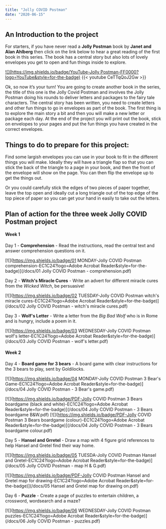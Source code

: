 ```yaml
---
title: "Jolly COVID Postman"
date: "2020-06-15"
---
```


## An Introduction to the project

For starters, if you have never read a **Jolly Postman** book by **Janet and Alan Ahlberg** then click on the link below to hear a great reading of the first book in this series. The book has a central story but also lots of lovely envelopes you get to open and fun things inside to explore.

[![](https://img.shields.io/badge/YouTube-Jolly Postman-FF0000?logo=YouTube&style=for-the-badge)](https://www.youtube.com/watch?v=CeTTqQoJ2Gw)
{{< youtube CeTTqQoJ2Gw >}}

Ok, so now it’s your turn! You are going to create another book in the series, the title of this one is the Jolly Covid Postman and involves the Jolly Postman doing his rounds to deliver letters and packages to the fairy tale characters. The central story has been written, you need to create letters and other fun things to go in envelopes as part of the book. The first thing is to explore the main story a bit and then you will make a new letter or package each day. At the end of the project you will print out the book, stick on envelopes to your pages and put the fun things you have created in the correct envelopes.

## Things to do to prepare for this project:

Find some largish envelopes you can use in your book to fit in the different things you will make. Ideally they will have a triangle flap so that you can stick the back of the triangle to a page in your book, and then the front of the envelope will show on the page. You can then flip the envelope up to get the things out.

Or you could carefully stick the edges of two pieces of paper together, leave the top open and ideally cut a long triangle out of the top edge of the top piece of paper so you can get your hand in easily to take out the letters.

## Plan of action for the three week Jolly COVID Postman project

#### Week 1

Day 1 - **Comprehension** - Read the instructions, read the central text and answer comprehension questions on it.

[![](https://img.shields.io/badge/01 MONDAY-Jolly COVID Postman comprehension-EC1C24?logo=Adobe Acrobat Reader&style=for-the-badge)](/docs/01 Jolly COVID Postman - comprehension.pdf)

Day 2 - **Witch's Miracle Cures** - Write an advert for different miracle cures from the *Wicked Witch*, be persuasive!

[![](https://img.shields.io/badge/02 TUESDAY-Jolly COVID Postman witch's miracle cures-EC1C24?logo=Adobe Acrobat Reader&style=for-the-badge)](/docs/02 Jolly COVID Postman - witch's miracle cures.pdf)

Day 3 - **Wolf's Letter** - Write a letter from the *Big Bad Wolf* who is in Rome and is hungry, include a poem in it.

[![](https://img.shields.io/badge/03 WEDNESDAY-Jolly COVID Postman wolf's letter-EC1C24?logo=Adobe Acrobat Reader&style=for-the-badge)](/docs/03 Jolly COVID Postman - wolf's letter.pdf)

#### Week 2

Day 4 - **Board game for 3 bears** - A board game with clear instructions for the 3 bears to play, sent by Goldilocks.

[![](https://img.shields.io/badge/04 MONDAY-Jolly COVID Postman 3 Bear's Game-EC1C24?logo=Adobe Acrobat Reader&style=for-the-badge)](/docs/04 Jolly COVID Postman - 3 Bear's game.pdf)

[![](https://img.shields.io/badge/PDF-Jolly COVID Postman 3 Bears boardgame (black and white)-EC1C24?logo=Adobe Acrobat Reader&style=for-the-badge)](/docs/04 Jolly COVID Postman - 3 Bears boardgame B&W.pdf) [![](https://img.shields.io/badge/PDF-Jolly COVID Postman 3 Bears boardgame (colour)-EC1C24?logo=Adobe Acrobat Reader&style=for-the-badge)](/docs/04 Jolly COVID Postman - 3 Bears boardgame colour.pdf)

Day 5 - **Hansel and Grretel** - Draw a map with 4 figure grid references to help Hansel and Gretel find their way home.

[![](https://img.shields.io/badge/05 TUESDA-Jolly COVID Postman Hansel and Gretel-EC1C24?logo=Adobe Acrobat Reader&style=for-the-badge)](/docs/05 Jolly COVID Postman - map H & G.pdf)

[![](https://img.shields.io/badge/PDF-Jolly COVID Postman Hansel and Gretel map for drawing-EC1C24?logo=Adobe Acrobat Reader&style=for-the-badge)](/docs/05 Hansel and Gretel map for drawing on.pdf)

Day 6 - **Puzzle** - Create a page of puzzles to entertain children, a crossword, wordsearch and a maze?

[![](https://img.shields.io/badge/06 WEDNESDAY-Jolly COVID Postman puzzles-EC1C24?logo=Adobe Acrobat Reader&style=for-the-badge)](/docs/06 Jolly COVID Postman - puzzles.pdf)

<!---
#### Week 3

Day 7 - **Entertainment** - Create a front cover for the book (change fonts and add pictures) and write a blurb too.

Day 8 - **Puzzles** - Finish any pictures or other book parts, or if you have finished then create a poster advert.

Day 9 - **Sports** - Finish any pictures or other book parts, or if you have finished then create a video advert.
--->

<br>
<br>

